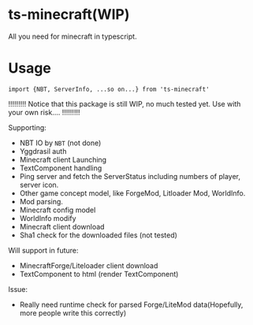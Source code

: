 # ts-minecraft(WIP)
All you need for minecraft in typescript.

# Usage
`import {NBT, ServerInfo, ...so on...} from 'ts-minecraft'`

!!!!!!!!!
Notice that this package is still WIP, no much tested yet.
Use with your own risk....
!!!!!!!!!

Supporting:
- NBT IO by `NBT` (not done)
- Yggdrasil auth
- Minecraft client Launching 
- TextComponent handling
- Ping server and fetch the ServerStatus including numbers of player, server icon.
- Other game concept model, like ForgeMod, Litloader Mod, WorldInfo.
- Mod parsing.
- Minecraft config model
- WorldInfo modify
- Minecraft client download
- Sha1 check for the downloaded files (not tested)

Will support in future:
- MinecraftForge/Liteloader client download
- TextComponent to html (render TextComponent)

Issue:
- Really need runtime check for parsed Forge/LiteMod data(Hopefully, more people write this correctly)